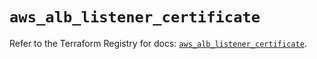 # `aws_alb_listener_certificate`

Refer to the Terraform Registry for docs: [`aws_alb_listener_certificate`](https://registry.terraform.io/providers/hashicorp/aws/5.39.1/docs/resources/alb_listener_certificate).
